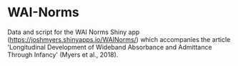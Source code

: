 # WAI-Norms
Data and script for the WAI Norms Shiny app (https://joshmyers.shinyapps.io/WAINorms/) which accompanies the article 'Longitudinal Development of Wideband Absorbance and Admittance Through Infancy' (Myers et al., 2018).
